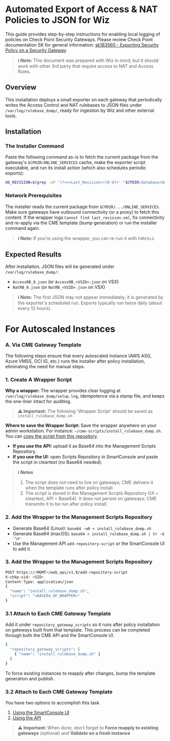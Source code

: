 # Automated Export of Access & NAT Policies to JSON for Wiz

This guide provides step-by-step instructions for enabling local logging of policies on Check Point Security Gateways. Please review Check Point documentation SK for general information: [sk183560 - Exporting Security Policy on a Security Gateway](https://support.checkpoint.com/results/sk/sk183560)
> **ℹ️ Note:**  This document was prepared with Wiz in mind; but it should work with other 3rd party  that require access to NAT and Access Rules.

## Overview

This installation deploys a small exporter on each gateway that periodically writes the Access Control and NAT rulebases to JSON files under `/var/log/rulebase_dump/`, ready for ingestion by Wiz and other external tools.

## Installation

### The Installer Command
Paste the following command as-is to fetch the current package from the gateway's `$CPDIR/ONLINE_SERVICES` cache, make the exporter script executable, and run its install action (which also schedules periodic exports):

```bash
UO_REVISION=$(grep -oP '(?<=<Last_Revision>)[0-9]+' "$CPDIR/database/downloads/ONLINE_SERVICES/1.0/last_revision.xml") ; chmod +x $CPDIR/database/downloads/ONLINE_SERVICES/1.0/$UO_REVISION/static_files/rulebase_dump/rulebase_dump.sh ; $CPDIR/database/downloads/ONLINE_SERVICES/1.0/$UO_REVISION/static_files/rulebase_dump/rulebase_dump.sh install
```

### Network Prerequisites
The installer reads the current package from `$CPDIR/.../ONLINE_SERVICES`. Make sure gateways have outbound connectivity (or a proxy) to fetch this content.
If the wrapper logs `Cannot find last_revision.xml`, fix connectivity and re-apply via the CME template (bump generation) or run the installer command again.
> **ℹ️ Note:** If you're using the wrapper, you can re-run it with `FORCE=1`.

## Expected Results
After installation, JSON files will be generated under `/var/log/rulebase_dump/`:
- `AccessRB_0.json` (or `AccessRB_<VSID>.json` on VSX)
- `NatRB_0.json` (or `NatRB_<VSID>.json` on VSX)

> **ℹ️ Note:** The first JSON may not appear immediately; it is generated by the exporter's scheduled run. Exports typically run twice daily (about every 12 hours).

# For Autoscaled Instances
### A. Via CME Gateway Template

The following steps ensure that every autoscaled instance (AWS ASG, Azure VMSS, OCI IG, etc.) runs the installer after policy installation, eliminating the need for manual steps.

### 1. Create A Wrapper Script
**Why a wrapper:**
The wrapper provides clear logging at `/var/log/rulebase_dump/setup.log`, idempotence via a stamp file, and keeps the one-liner intact for auditing. 
> **⚠️ Important:** The following 'Wrapper Script' should be saved as `install_rulebase_dump.sh`

**Where to save the Wrapper Script:** 
Save the wrapper anywhere on your admin workstation. For instance: `~/cme-scripts/install_rulebase_dump.sh`.
You can [copy the script from this repository](https://github.com/Cloud-Security-Architects/cloudguard-wiz-integration/blob/main/install_rulebase_dump.sh).

- **If you use the API:** upload it as Base64 into the Management Scripts Repository.
- **If you use the UI:** open Scripts Repository in SmartConsole and paste the script in cleartext (no Base64 needed).

> **ℹ️ Notes**
> 1. The script does not need to live on gateways; CME delivers it when the template runs after policy install.
> 2. The script is stored in the Management Scripts Repository (UI = cleartext, API = Base64). It does not persist on gateways; CME transmits it to be run after policy install.

### 2. Add the Wrapper to the Management Scripts Repository
- Generate Base64 (Linux): `base64 -w0 < install_rulebase_dump.sh`
- Generate Base64 (macOS): `base64 < install_rulebase_dump.sh | tr -d '\n'`
- Use the Management API `add-repository-script` or the SmartConsole UI to add it.

### 3. Add the Wrapper to the Management Scripts Repository
```bash
POST https://<MGMT>/web_api/v1.9/add-repository-script
X-chkp-sid: <SID>
Content-Type: application/json
{
  "name": "install_rulebase_dump.sh",
  "script": "<BASE64_OF_WRAPPER>"
}
```
### 3.1 Attach to Each CME Gateway Template

Add it under `repository_gateway_scripts` so it runs after policy installation on gateways built from that template. This process can be completed through both the CME API and the SmartConsole UI. 
```bash
{
  "repository_gateway_scripts": [
    { "name": "install_rulebase_dump.sh" }
  ]
}
```
To force existing instances to reapply after changes, bump the template generation and publish.

### 3.2 Attach to Each CME Gateway Template
You have two options to accomplish this task
1. [Using the SmartConsole UI](#using-the-smartconsole-ui)
2. [Using the API](#using-the-api)

> **⚠️ Important:** When done, don't forget to **Force reapply to existing gateways** (optional) and **Validate on a fresh instance**

